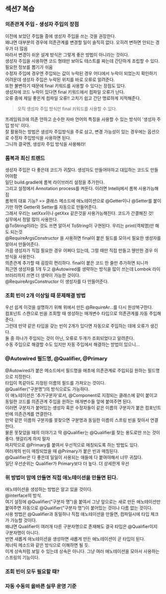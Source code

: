 ## 섹션7 복습  
### 의존관계 주입 - 생성자 주입의 장점  
이전에 보았던 주입들 중에 생성자 주입을 쓰는 것을 권장한다.  
왜냐면 대부분의 경우에 의존관계를 변경할 일이 솔직히 없다. 오히려 변하면 안되는 경우가 더 많음  
따라서 변경이 쉬운 설계 방식은 그렇게 좋은 방법이 아니라는 것이다.  
생성자 주입을 사용하면 코드 형태만 보아도 테스트를 짜는데 간단하게 조립할 수 있다. 필요한 정보를 뽑기가 쉬움  
수정자 주입에 경우엔 주입되는 값이 누락된 경우 어디에서 누락이 되었는지 확인하기 어려운데 생성자 주입은 누락된 위치를 바로 오류로 알려준다.  
또한 불변하기 때문에 final 키워드를 사용할 수 있다는 장점도 있다.  
생성자에 코드 누락이 있다면 final 키워드에서 컴파일 오류가 난다.  
오류 중에 제일 좋은게 컴파일 오류!! 고치기 쉽고 간단 명료하게 지적해준다.  
> 오직 생성자 주입 방식만 final 키워드를 사용할 수 있다.  

프레임워크에 의존 안하고 순수한 자바 언어의 특징을 사용할 수 있는 방식이 '생성자 주입 방식' 이다.  
잘 활용하는 방법은 생성자 주입방식을 주로 삼고, 변경 가능성이 있는 경우에는 옵션으로 수정자 주입방식을 사용하면 된다.  
그니까 결국엔, 생성자 주입 방식을 사용해라!  

### 롬복과 최신 트렌드  
생성자 주입은 다 좋은데 코드가 귀찮다. 생성자도 만들어야하고 대입하는 코드도 만들어야함  
일단 build.gradle에 롬복 라이브러리 설정을 추가한다.  
그리고 설정에서 Annotation process를 켜둔다. 이러면 Intellij에서 롬복 사용가능해짐  
롬복의 대표 기능? => 클래스 메소드에 애노테이션으로 @Getter이나 @Setter를 붙이기만 하면 Getter와 Setter를 자동으로 만들어준다.  
그래서 우리는 setXxx이나 getXxx 같은것을 사용가능해진다. 코드가 간결해진 것!  
실무에서 정말 많이 사용한다.  
@ToString이라는 것도 쓰면 알아서 ToString이 구현된다. 우리는 print(객체명)만 해도 되는것  
@RequireArgsConstructor 을 사용하면 final이 붙은 필드를 모아서 필요한 생성자를 알아서 만들어준다.  
가끔 생성자가 직접 필요한 경우 어쩌다 있는데, 그럴 때만 직접 만들고 웬만한 경우 이 방식을 사용한다.  
의존관계 추가할 때 굉장히 편리하다. final이 붙은 코드 한 줄만 추가하면 되니까  
최근엔 생성자를 1개 두고 @Autowired를 생략하는 방식을 많이 쓰는데 Lombok 라이브러리까지 쓰면 더 생략이 가능한 것이다.  
@RequireArgsConstructor 이 생성자를 다 만들어준다.  

### 조회 빈이 2개 이상일 때 문제해결 방법  
우선 쉽게 이것을 설명하기 위해 위에서 만든 @RequireAr...를 다시 원상복구한다.  
컴포넌트 스캔으로 빈을 조회할 때 생성하는 매개변수 타입으로 의존관계를 자동 주입해준다.  
그런데 만약 같은 타입을 갖는 빈이 2개가 있다면 자동으로 주입하는 데에 오류가 생긴다.  
둘 중 하나가 주입되는 것이 아닌, 오류로 두개가 조회되었다고 알려준다.  
수동 주입으로 해결할 수도 있지만 자동 주입에서 해결하는 방법이 있으니...  

### @Autowired 필드명, @Qualifier, @Primary  
@Autowired가 붙은 메소드에서 필드명을 애초에 의존관계로 주입되길 원하는 필드명으로 지정한다.  
타입이 똑같아도 지정된 이름의 필드를 가져오는 것이다.  
@Qualifier("구분명")의 방식으로도 가능하다.  
이 애노테이션은 '추가구분자'로서, @Component로 지정되는 클래스에 같이 붙이고 동일한 코드를 의존관계 주입을 원하는 매개변수들 앞에 붙여주면 된다.  
이러면 구분자가 붙어있는 생성자 혹은 수정자들이 같은 이름의 구분자가 붙은 컴포넌트빈에 의존관계를 연결한다.  
만약 같은 이름의 구분자를 못찾으면 구분명과 동일한 이름의 스프링 빈을 찾아서 연결한다.  
물론 못찾았을 때의 이야기고 딱 @Qualifier는 @Qualifier를 찾는 용도로만 쓰는 것이 좋다. 헷갈리게 하지 말자  
마지막으로 @Primary를 붙여서 우선적으로 매칭되도록 하는 방법도 있다.  
여러개의 빈이 매칭되었을 때 @Primary가 붙은 빈과 매칭된다.  
@Qualifier은 다 좋은데 일일이 사용되는 애들에 다 붙여야해서 너무 귀찮다.  
일단 우선순위는 Qualifier가 Primary보다 더 높다. 더 상세한게 우선  

### 위 방법이 맘에 안들면 직접 애노테이션을 만들면 된다.  
애노테이션을 생성하는 방법은 알고 있을 것이다.  
@interface의 방식.  
여기 설정에 @Qualifier("구분자 명")을 붙여서 그냥 앞으로는 새로 만든 애노테이션만 붙여주면 자동으로 @Qualifier("구분자 명")이 붙어있는 것이나 다름 없는 것이다.  
사용 방법은 @Qualifier과 동일하나 직접 애노테이션을 만들면, 컴파일시에 타입 체크가 가능할 것이다.  
왜냐면 Qualifier이 여러개 다른 구분자명으로 존재해도 결국 타입은 @Qualifier이지 구분자명이 아니다.  
반면 새롭게 애노테이션을 생성하면 새롭게 만든 애노테이션이 곧 타입이 된다.  
제너릭 메소드와 같은 방식으로 이해하면 될 듯.  
이게 상속처럼 보일 수 있는데 상속은 아니다. 그냥 여러 애노테이션을 모아서 사용하는 스프링의 기능이다.  

### 조회 빈이 모두 필요할 때?

### 자동 수동의 올바른 실무 운영 기준  


